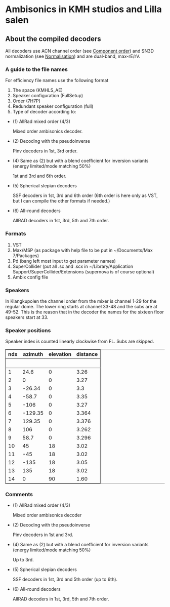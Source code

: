 

# Ambisonics in KMH studios and Lilla salen

## About the compiled decoders

All decoders use ACN channel order (see [Component order](#org73764d8)) and SN3D normalization (see [Normalisation](#orgcc22c51)) and are dual-band, max-rE/rV.


### A guide to the file names

For efficiency file names use the following format

1.  The space (KMHLS\_AE)
2.  Speaker configuration (FullSetup)
3.  Order (7H7P)
4.  Redundant speaker configuration (full)
5.  Type of decoder according to:

-   (1) AllRad mixed order (4/3)

    Mixed order ambisonics decoder.

-   (2) Decoding with the pseudoinverse

    Pinv decoders in 1st, 3rd order.

-   (4) Same as (2) but with a blend coefficient for inversion variants (energy limited/mode matching 50%)

    1st and 3rd and 6th order.

-   (5) Spherical slepian decoders

    SSF decoders in 1st, 3rd and 6th order (6th order is here only as VST, but I can compile the other formats if needed.)

-   (6) All-round decoders

    AllRAD decoders in 1st, 3rd, 5th and 7th order.


### Formats

1.  VST
2.  Max/MSP (as package with help file to be put in ~/Documents/Max 7/Packages)
3.  Pd (bang left most input to get parameter names)
4.  SuperCollider (put all .sc and .scx in ~/Library/Application Support/SuperCollider/Extensions (supernova is of course optional)
5.  Ambix config file


### Speakers

In Klangkupolen the channel order from the mixer is channel 1-29 for the regular dome. The lower ring starts at channel 33-48 and the subs are at 49-52. This is the reason that in the decoder the names for the sixteen floor speakers start at 33.

### Speaker positions

Speaker index is counted linearly clockwise from FL. Subs are skipped.

<table id="orgb823ec3" border="2" cellspacing="0" cellpadding="6" rules="groups" frame="hsides">


<colgroup>
<col  class="org-right" />

<col  class="org-right" />

<col  class="org-right" />

<col  class="org-right" />
</colgroup>
<thead>
<tr>
<th scope="col" class="org-right">ndx</th>
<th scope="col" class="org-right">azimuth</th>
<th scope="col" class="org-right">elevation</th>
<th scope="col" class="org-right">distance</th>
</tr>


<tr>
<th scope="col" class="org-right">&#xa0;</th>
<th scope="col" class="org-right">&#xa0;</th>
<th scope="col" class="org-right">&#xa0;</th>
<th scope="col" class="org-right">&#xa0;</th>
</tr>
</thead>

<tbody>
<tr>
<td class="org-right">1</td>
<td class="org-right">24.6</td>
<td class="org-right">0</td>
<td class="org-right">3.26</td>
</tr>


<tr>
<td class="org-right">2</td>
<td class="org-right">0</td>
<td class="org-right">0</td>
<td class="org-right">3.27</td>
</tr>


<tr>
<td class="org-right">3</td>
<td class="org-right">-26.34</td>
<td class="org-right">0</td>
<td class="org-right">3.3</td>
</tr>


<tr>
<td class="org-right">4</td>
<td class="org-right">-58.7</td>
<td class="org-right">0</td>
<td class="org-right">3.35</td>
</tr>


<tr>
<td class="org-right">5</td>
<td class="org-right">-106</td>
<td class="org-right">0</td>
<td class="org-right">3.27</td>
</tr>


<tr>
<td class="org-right">6</td>
<td class="org-right">-129.35</td>
<td class="org-right">0</td>
<td class="org-right">3.364</td>
</tr>


<tr>
<td class="org-right">7</td>
<td class="org-right">129.35</td>
<td class="org-right">0</td>
<td class="org-right">3.376</td>
</tr>


<tr>
<td class="org-right">8</td>
<td class="org-right">106</td>
<td class="org-right">0</td>
<td class="org-right">3.262</td>
</tr>


<tr>
<td class="org-right">9</td>
<td class="org-right">58.7</td>
<td class="org-right">0</td>
<td class="org-right">3.296</td>
</tr>


<tr>
<td class="org-right">10</td>
<td class="org-right">45</td>
<td class="org-right">18</td>
<td class="org-right">3.02</td>
</tr>


<tr>
<td class="org-right">11</td>
<td class="org-right">-45</td>
<td class="org-right">18</td>
<td class="org-right">3.02</td>
</tr>


<tr>
<td class="org-right">12</td>
<td class="org-right">-135</td>
<td class="org-right">18</td>
<td class="org-right">3.05</td>
</tr>


<tr>
<td class="org-right">13</td>
<td class="org-right">135</td>
<td class="org-right">18</td>
<td class="org-right">3.02</td>
</tr>


<tr>
<td class="org-right">14</td>
<td class="org-right">0</td>
<td class="org-right">90</td>
<td class="org-right">1.60</td>
</tr>
</tbody>
</table>

### Comments

-   (1) AllRad mixed order (4/3)

    Mixed order ambisonics decoder

-   (2) Decoding with the pseudoinverse

    Pinv decoders in 1st and 3rd.

-   (4) Same as (2) but with a blend coefficient for inversion variants (energy limited/mode matching 50%)

    Up to 3rd.

-   (5) Spherical slepian decoders

    SSF decoders in 1st, 3rd and 5th order (up to 6th).

-   (6) All-round decoders

    AllRAD decoders in 1st, 3rd, 5th and 7th order.

